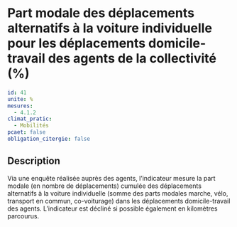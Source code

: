 # Part modale des déplacements alternatifs à la voiture individuelle pour les déplacements  domicile-travail des agents de la collectivité (%)
```yaml
id: 41
unite: %
mesures:
  - 4.1.2
climat_pratic:
  - Mobilités
pcaet: false
obligation_citergie: false
```
## Description
Via une enquête réalisée auprès des agents, l’indicateur mesure la part modale (en nombre de déplacements) cumulée des déplacements alternatifs à la voiture individuelle (somme des parts modales marche, vélo, transport en commun, co-voiturage) dans les déplacements domicile-travail des agents. L’indicateur est décliné si possible également en kilomètres parcourus.



